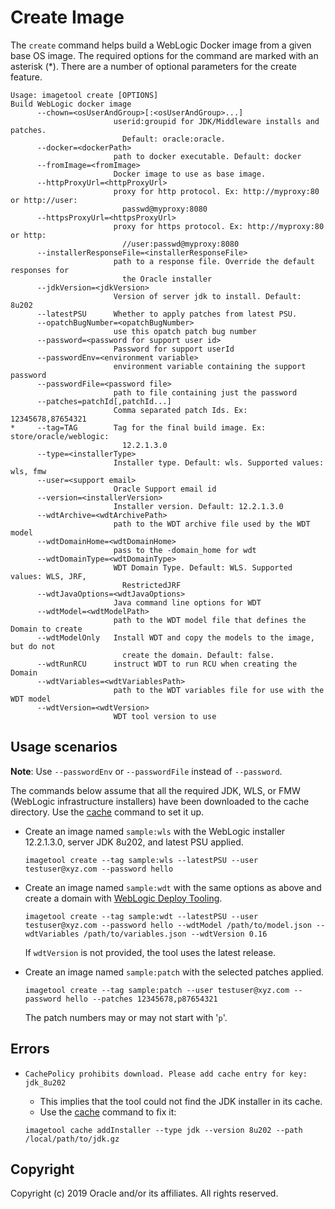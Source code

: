# Create Image

The `create` command helps build a WebLogic Docker image from a given base OS image. The required options for the command
are marked with an asterisk (*). There are a number of optional parameters for the create feature.

```
Usage: imagetool create [OPTIONS]
Build WebLogic docker image
      --chown=<osUserAndGroup>[:<osUserAndGroup>...]
                       userid:groupid for JDK/Middleware installs and patches.
                         Default: oracle:oracle.
      --docker=<dockerPath>
                       path to docker executable. Default: docker
      --fromImage=<fromImage>
                       Docker image to use as base image.
      --httpProxyUrl=<httpProxyUrl>
                       proxy for http protocol. Ex: http://myproxy:80 or http://user:
                         passwd@myproxy:8080
      --httpsProxyUrl=<httpsProxyUrl>
                       proxy for https protocol. Ex: http://myproxy:80 or http:
                         //user:passwd@myproxy:8080
      --installerResponseFile=<installerResponseFile>
                       path to a response file. Override the default responses for
                         the Oracle installer
      --jdkVersion=<jdkVersion>
                       Version of server jdk to install. Default: 8u202
      --latestPSU      Whether to apply patches from latest PSU.
      --opatchBugNumber=<opatchBugNumber>
                       use this opatch patch bug number
      --password=<password for support user id>
                       Password for support userId
      --passwordEnv=<environment variable>
                       environment variable containing the support password
      --passwordFile=<password file>
                       path to file containing just the password
      --patches=patchId[,patchId...]
                       Comma separated patch Ids. Ex: 12345678,87654321
*     --tag=TAG        Tag for the final build image. Ex: store/oracle/weblogic:
                         12.2.1.3.0
      --type=<installerType>
                       Installer type. Default: wls. Supported values: wls, fmw
      --user=<support email>
                       Oracle Support email id
      --version=<installerVersion>
                       Installer version. Default: 12.2.1.3.0
      --wdtArchive=<wdtArchivePath>
                       path to the WDT archive file used by the WDT model
      --wdtDomainHome=<wdtDomainHome>
                       pass to the -domain_home for wdt
      --wdtDomainType=<wdtDomainType>
                       WDT Domain Type. Default: WLS. Supported values: WLS, JRF,
                         RestrictedJRF
      --wdtJavaOptions=<wdtJavaOptions>
                       Java command line options for WDT
      --wdtModel=<wdtModelPath>
                       path to the WDT model file that defines the Domain to create
      --wdtModelOnly   Install WDT and copy the models to the image, but do not
                         create the domain. Default: false.
      --wdtRunRCU      instruct WDT to run RCU when creating the Domain
      --wdtVariables=<wdtVariablesPath>
                       path to the WDT variables file for use with the WDT model
      --wdtVersion=<wdtVersion>
                       WDT tool version to use
```

## Usage scenarios

**Note**: Use `--passwordEnv` or `--passwordFile` instead of `--password`.

The commands below assume that all the required JDK, WLS, or FMW (WebLogic infrastructure installers) have been downloaded
 to the cache directory. Use the [cache](cache.md) command to set it up.

- Create an image named `sample:wls` with the WebLogic installer 12.2.1.3.0, server JDK 8u202, and latest PSU applied.
    ```
    imagetool create --tag sample:wls --latestPSU --user testuser@xyz.com --password hello
    ```

- Create an image named `sample:wdt` with the same options as above and create a domain with [WebLogic Deploy Tooling](https://github.com/oracle/weblogic-deploy-tooling).
    ```
    imagetool create --tag sample:wdt --latestPSU --user testuser@xyz.com --password hello --wdtModel /path/to/model.json --wdtVariables /path/to/variables.json --wdtVersion 0.16
    ```
    If `wdtVersion` is not provided, the tool uses the latest release.

- Create an image named `sample:patch` with the selected patches applied.
    ```
    imagetool create --tag sample:patch --user testuser@xyz.com --password hello --patches 12345678,p87654321
    ```
    The patch numbers may or may not start with '`p`'.

## Errors

- `CachePolicy prohibits download. Please add cache entry for key: jdk_8u202`

   - This implies that the tool could not find the JDK installer in its cache.
   - Use the [cache](cache.md) command to fix it:
    ```
    imagetool cache addInstaller --type jdk --version 8u202 --path /local/path/to/jdk.gz
    ```
## Copyright
Copyright (c) 2019 Oracle and/or its affiliates. All rights reserved.
